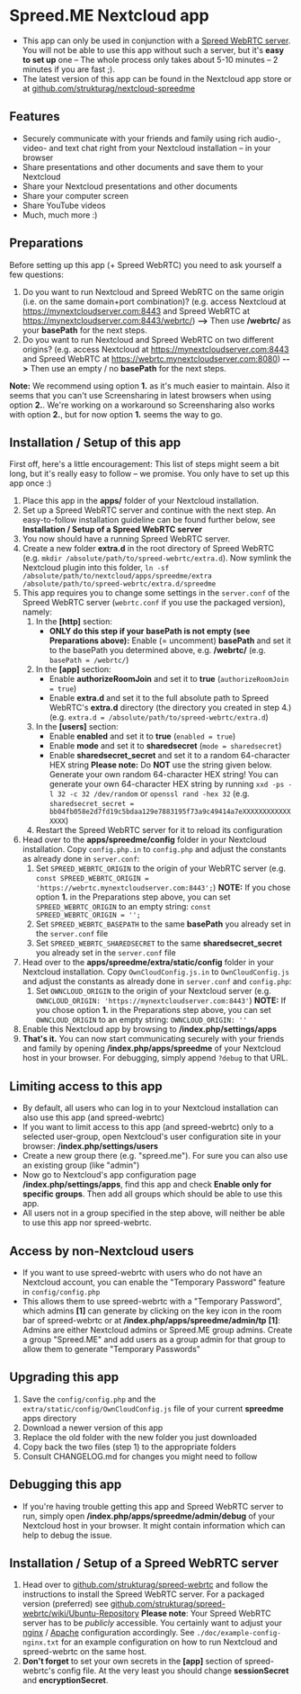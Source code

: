 # Spreed.ME Nextcloud app
- This app can only be used in conjunction with a [Spreed WebRTC server](https://github.com/strukturag/spreed-webrtc).
  You will not be able to use this app without such a server, but it's **easy to set up** one – The whole process only takes about 5-10 minutes – 2 minutes if you are fast ;).
- The latest version of this app can be found in the Nextcloud app store or at [github.com/strukturag/nextcloud-spreedme](https://github.com/strukturag/nextcloud-spreedme)

## Features
- Securely communicate with your friends and family using rich audio-, video- and text chat right from your Nextcloud installation – in your browser
- Share presentations and other documents and save them to your Nextcloud
- Share your Nextcloud presentations and other documents
- Share your computer screen
- Share YouTube videos
- Much, much more :)

## Preparations
Before setting up this app (+ Spreed WebRTC) you need to ask yourself a few questions:

1. Do you want to run Nextcloud and Spreed WebRTC on the same origin (i.e. on the same domain+port combination)?
   (e.g. access Nextcloud at https://mynextcloudserver.com:8443 and Spreed WebRTC at https://mynextcloudserver.com:8443/webrtc/) **-->** Then use **/webrtc/** as your **basePath** for the next steps.
2. Do you want to run Nextcloud and Spreed WebRTC on two different origins?
   (e.g. access Nextcloud at https://mynextcloudserver.com:8443 and Spreed WebRTC at https://webrtc.mynextcloudserver.com:8080) **-->** Then use an empty / no **basePath** for the next steps.

**Note:** We recommend using option **1.** as it's much easier to maintain. Also it seems that you can't use Screensharing in latest browsers when using option **2.**. We're working on a workaround so Screensharing also works with option **2.**, but for now option **1.** seems the way to go.

## Installation / Setup of this app
First off, here's a little encouragement:
This list of steps might seem a bit long, but it's really easy to follow – we promise. You only have to set up this app once :)

1. Place this app in the **apps/** folder of your Nextcloud installation.
2. Set up a Spreed WebRTC server and continue with the next step.
   An easy-to-follow installation guideline can be found further below, see **Installation / Setup of a Spreed WebRTC server**
3. You now should have a running Spreed WebRTC server.
4. Create a new folder **extra.d** in the root directory of Spreed WebRTC (e.g. `mkdir /absolute/path/to/spreed-webrtc/extra.d`). Now symlink the Nextcloud plugin into this folder, `ln -sf /absolute/path/to/nextcloud/apps/spreedme/extra /absolute/path/to/spreed-webrtc/extra.d/spreedme`
5. This app requires you to change some settings in the `server.conf` of the Spreed WebRTC server (`webrtc.conf` if you use the packaged version), namely:
   1. In the **[http]** section:
      - **ONLY do this step if your basePath is not empty (see Preparations above):**
        Enable (= uncomment) **basePath** and set it to the basePath you determined above, e.g. **/webrtc/**
        (e.g. `basePath = /webrtc/`)
   2. In the **[app]** section:
      - Enable **authorizeRoomJoin** and set it to **true**
        (`authorizeRoomJoin = true`)
      - Enable **extra.d** and set it to the full absolute path to Spreed WebRTC's **extra.d** directory (the directory you created in step 4.)
        (e.g. `extra.d = /absolute/path/to/spreed-webrtc/extra.d`)
   3. In the **[users]** section:
      - Enable **enabled** and set it to **true**
        (`enabled = true`)
      - Enable **mode** and set it to **sharedsecret**
        (`mode = sharedsecret`)
      - Enable **sharedsecret_secret** and set it to a random 64-character HEX string
        **Please note:** Do **NOT** use the string given below. Generate your own random 64-character HEX string!
        You can generate your own 64-character HEX string by running `xxd -ps -l 32 -c 32 /dev/random` or `openssl rand -hex 32`
        (e.g. `sharedsecret_secret = bb04fb058e2d7fd19c5bdaa129e7883195f73a9c49414a7eXXXXXXXXXXXXXXXX`)
   4. Restart the Spreed WebRTC server for it to reload its configuration
6. Head over to the **apps/spreedme/config** folder in your Nextcloud installation. Copy `config.php.in` to `config.php` and adjust the constants as already done in `server.conf`:
   1. Set `SPREED_WEBRTC_ORIGIN` to the origin of your WebRTC server
      (e.g. `const SPREED_WEBRTC_ORIGIN = 'https://webrtc.mynextcloudserver.com:8443';`)
      **NOTE:** If you chose option **1.** in the Preparations step above, you can set `SPREED_WEBRTC_ORIGIN` to an empty string: `const SPREED_WEBRTC_ORIGIN = '';`
   2. Set `SPREED_WEBRTC_BASEPATH` to the same **basePath** you already set in the `server.conf` file
   3. Set `SPREED_WEBRTC_SHAREDSECRET` to the same **sharedsecret_secret** you already set in the `server.conf` file
7. Head over to the **apps/spreedme/extra/static/config** folder in your Nextcloud installation. Copy `OwnCloudConfig.js.in` to `OwnCloudConfig.js` and adjust the constants as already done in `server.conf` and `config.php`:
   1. Set `OWNCLOUD_ORIGIN` to the origin of your Nextcloud server
      (e.g. `OWNCLOUD_ORIGIN: 'https://mynextcloudserver.com:8443'`)
      **NOTE:** If you chose option **1.** in the Preparations step above, you can set `OWNCLOUD_ORIGIN` to an empty string: `OWNCLOUD_ORIGIN: ''`
8. Enable this Nextcloud app by browsing to **/index.php/settings/apps**
9. **That's it.** You can now start communicating securely with your friends and family by opening **/index.php/apps/spreedme** of your Nextcloud host in your browser.
   For debugging, simply append `?debug` to that URL.

## Limiting access to this app
- By default, all users who can log in to your Nextcloud installation can also use this app (and spreed-webrtc)
- If you want to limit access to this app (and spreed-webrtc) only to a selected user-group, open Nextcloud's user configuration site in your browser: **/index.php/settings/users**
- Create a new group there (e.g. "spreed.me"). For sure you can also use an existing group (like "admin")
- Now go to Nextcloud's app configuration page **/index.php/settings/apps**, find this app and check **Enable only for specific groups**. Then add all groups which should be able to use this app.
- All users not in a group specified in the step above, will neither be able to use this app nor spreed-webrtc.

## Access by non-Nextcloud users
- If you want to use spreed-webrtc with users who do not have an Nextcloud account, you can enable the "Temporary Password" feature in `config/config.php`
- This allows them to use spreed-webrtc with a "Temporary Password", which admins **[1]** can generate by clicking on the key icon in the room bar of spreed-webrtc or at **/index.php/apps/spreedme/admin/tp**
  **[1]**: Admins are either Nextcloud admins or Spreed.ME group admins. Create a group "Spreed.ME" and add users as a group admin for that group to allow them to generate "Temporary Passwords"

## Upgrading this app
1. Save the `config/config.php` and the `extra/static/config/OwnCloudConfig.js` file of your current **spreedme** apps directory
2. Download a newer version of this app
3. Replace the old folder with the new folder you just downloaded
4. Copy back the two files (step 1) to the appropriate folders
5. Consult CHANGELOG.md for changes you might need to follow

## Debugging this app
- If you're having trouble getting this app and Spreed WebRTC server to run, simply open **/index.php/apps/spreedme/admin/debug** of your Nextcloud host in your browser.
  It might contain information which can help to debug the issue.

## Installation / Setup of a Spreed WebRTC server
1. Head over to [github.com/strukturag/spreed-webrtc](https://github.com/strukturag/spreed-webrtc) and follow the instructions to install the Spreed WebRTC server.
   For a packaged version (preferred) see [github.com/strukturag/spreed-webrtc/wiki/Ubuntu-Repository](https://github.com/strukturag/spreed-webrtc/wiki/Ubuntu-Repository)
   **Please note**: Your Spreed WebRTC server has to be _publicly_ accessible.
   You certainly want to adjust your [nginx](https://github.com/strukturag/spreed-webrtc/blob/master/doc/NGINX.txt) / [Apache](https://github.com/strukturag/spreed-webrtc/blob/master/doc/APACHE.txt) configuration accordingly.
   See `./doc/example-config-nginx.txt` for an example configuration on how to run Nextcloud and spreed-webrtc on the same host.
2. **Don't forget** to set your own secrets in the **[app]** section of spreed-webrtc's config file. At the very least you should change **sessionSecret** and **encryptionSecret**.
